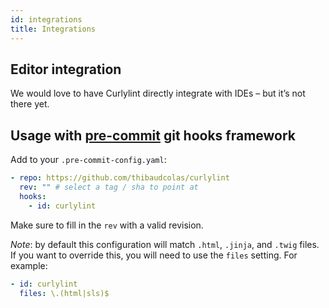 ```yaml
---
id: integrations
title: Integrations
---
```


## Editor integration

We would love to have Curlylint directly integrate with IDEs – but it’s not there yet.

## Usage with [pre-commit](https://pre-commit.com) git hooks framework

Add to your `.pre-commit-config.yaml`:

```yaml
- repo: https://github.com/thibaudcolas/curlylint
  rev: "" # select a tag / sha to point at
  hooks:
    - id: curlylint
```

Make sure to fill in the `rev` with a valid revision.

_Note_: by default this configuration will match `.html`, `.jinja`, and `.twig` files.
If you want to override this, you will need to use the `files` setting.  For example:

```yaml
- id: curlylint
  files: \.(html|sls)$
```
